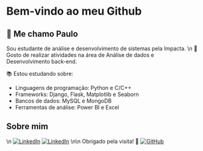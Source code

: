   # Bem-vindo ao meu Github 

  ## 📌 Me chamo Paulo
Sou estudante de análise e desenvolvimento de sistemas pela Impacta. 
\n
📝 Gosto de realizar atividades na área de Análise de dados e Desenvolvimento back-end.

:books: Estou estudando sobre:
* Linguagens de programação: Python e C/C++
* Frameworks: Django, Flask, Matplotlib e Seaborn
* Bancos de dados: MySQL e MongoDB
* Ferramentas de análise: Power BI e Excel
 

## Sobre mim
\n
[![LinkedIn](https://img.shields.io/badge/LinkedIn-%23FF0000?style=for-the-badge&logo=linkedin&logoColor=red)](https://www.linkedin.com/in/paulo-ricardo-24a9351b8/)
[![LinkedIn](https://img.shields.io/badge/LinkedIn-%230077B5?style=for-the-badge&logo=linkedin)](https:www.//linkedin.com/in/)
\n\n
Obrigado pela visita! 👋
[![GitHub](https://img.shields.io/badge/GitHub-%23181717?style=for-the-badge&logo=github)](https://github.com/Meursault92?tab=repositories)
